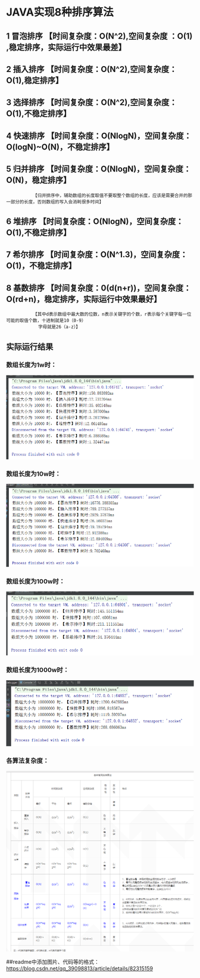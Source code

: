 # JAVA实现8种排序算法
## 1 冒泡排序 【时间复杂度：O(N^2),空间复杂度 ：O(1) ,稳定排序，实际运行中效果最差】
## 2 插入排序 【时间复杂度：O(N^2),空间复杂度：O(1),稳定排序】
## 3 选择排序 【时间复杂度：O(N^2),空间复杂度：O(1),不稳定排序】
## 4 快速排序 【时间复杂度：O(NlogN)，空间复杂度：O(logN)~O(N)，不稳定排序】
## 5 归并排序 【时间复杂度：O(NlogN)，空间复杂度：O(N)，稳定排序】
              【归并排序中，辅助数组的长度取值不要取整个数组的长度，应该是需要合并的那一部分的长度，否则数组的写入会消耗很多时间】
## 6 堆排序   【时间复杂度：O(NlogN)，空间复杂度：O(1),不稳定排序】
## 7 希尔排序 【时间复杂度：O(N^1.3)，空间复杂度：O(1)，不稳定排序】
## 8 基数排序 【时间复杂度：0(d(n+r))，空间复杂度：O(rd+n)，稳定排序，实际运行中效果最好】
              【其中d表示数组中最大数的位数，n表示关键字的个数，r表示每个关键字每一位可能的取值个数，十进制就是10（0-9）
                字母就是26（a-z）】


## 实际运行结果
### 数组长度为1w时：
![image](https://github.com/LiuJie6/sort/raw/master/img/1w.png)
### 数组长度为10w时：
![image](https://github.com/LiuJie6/sort/raw/master/img/10w.png)
### 数组长度为100w时：
![image](https://github.com/LiuJie6/sort/raw/master/img/100w.png)
### 数组长度为1000w时：
![image](https://github.com/LiuJie6/sort/raw/master/img/1000w.png)
### 各算法复杂度：
![image](https://github.com/LiuJie6/sort/raw/master/img/复杂度.png)

##readme中添加图片、代码等的格式：https://blog.csdn.net/qq_39098813/article/details/82315159